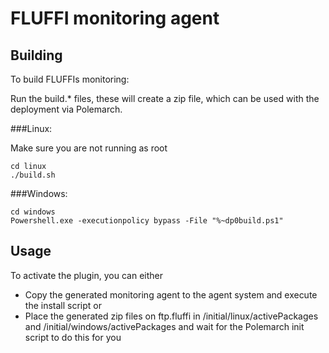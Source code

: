 <!---
Copyright 2017-2019 Siemens AG

Permission is hereby granted, free of charge, to any person obtaining a copy of this software and associated documentation files (the "Software"), to deal in the Software without restriction, including without limitation the rights to use, copy, modify, merge, publish, distribute, sublicense, and/or sell copies of the Software, and to permit persons to whom the Software is furnished to do so, subject to the following conditions:

The above copyright notice and this permission notice shall be included in all copies or substantial portions of the Software.

THE SOFTWARE IS PROVIDED "AS IS", WITHOUT WARRANTY OF ANY KIND, EXPRESS OR IMPLIED, INCLUDING BUT NOT LIMITED TO THE WARRANTIES OF MERCHANTABILITY, FITNESS FOR A PARTICULAR PURPOSE AND NONINFRINGEMENT. IN NO EVENT SHALL THE AUTHORS OR COPYRIGHT HOLDERS BE LIABLE FOR ANY CLAIM, DAMAGES OR OTHER LIABILITY, WHETHER IN AN ACTION OF CONTRACT, TORT OR OTHERWISE, ARISING FROM, OUT OF OR IN CONNECTION WITH THE SOFTWARE OR THE USE OR OTHER DEALINGS IN THE SOFTWARE.

Author(s): Thomas Riedmaier
-->

# FLUFFI monitoring agent

## Building

To build FLUFFIs monitoring:

Run the build.\* files, these will create a zip file, which can be used with the deployment via Polemarch.

###Linux:

Make sure you are not running as root
```
cd linux
./build.sh
```

###Windows:
```
cd windows
Powershell.exe -executionpolicy bypass -File "%~dp0build.ps1"
```

## Usage

To activate the plugin, you can either
- Copy the generated monitoring agent to the agent system and execute the install script or
- Place the generated zip files on ftp.fluffi in /initial/linux/activePackages and /initial/windows/activePackages and wait for the Polemarch init script to do this for you
